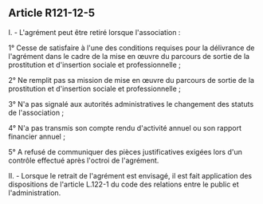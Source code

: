 ## Article R121-12-5

I. - L'agrément peut être retiré lorsque l'association :

1° Cesse de satisfaire à l'une des conditions requises pour la délivrance de l'agrément dans le cadre de la mise
en œuvre du parcours de sortie de la prostitution et d'insertion sociale et professionnelle ;

2° Ne remplit pas sa mission de mise en œuvre du parcours de sortie de la prostitution et d'insertion sociale et
professionnelle ;

3° N'a pas signalé aux autorités administratives le changement des statuts de l'association ;

4° N'a pas transmis son compte rendu d'activité annuel ou son rapport financier annuel ;

5° A refusé de communiquer des pièces justificatives exigées lors d'un contrôle effectué après l'octroi de
l'agrément.

II. - Lorsque le retrait de l'agrément est envisagé, il est fait application des dispositions de l'article L.122-1 du
code des relations entre le public et l'administration.

